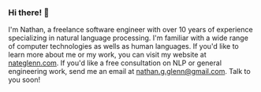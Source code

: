 ### Hi there! 👋

I'm Nathan, a freelance software engineer with over 10 years of experience specializing in natural language processing. I'm familiar with a wide range of computer technologies as wells as human languages. If you'd like to learn more about me or my work, you can visit my website at [nateglenn.com](https://www.nateglenn.com). If you'd like a free consultation on NLP or general engineering work, send me an email at <a href="nathan.g.glenn@gmail.com?subject=NLP consultation&body=Hi Nathan, I'd like to consult with you on a project.">nathan.g.glenn@gmail.com</a>. Talk to you soon!
